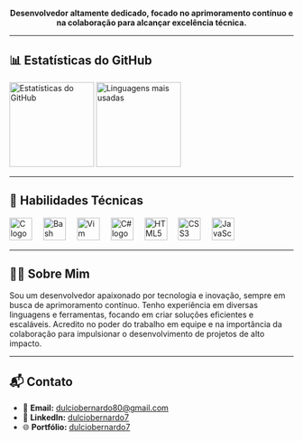 <p align="center">
  <strong>Desenvolvedor altamente dedicado, focado no aprimoramento contínuo e na colaboração para alcançar excelência técnica.</strong>
</p>

---

## 📊 Estatísticas do GitHub

<div align="left">
  <img src="https://github-readme-stats.vercel.app/api?username=Dulciobernard&hide_title=false&hide_rank=false&show_icons=true&include_all_commits=true&count_private=true&disable_animations=false&theme=vue&locale=en&hide_border=false&order=1" height="150" alt="Estatísticas do GitHub" />
  <img src="https://github-readme-stats.vercel.app/api/top-langs?username=Dulciobernard&locale=en&hide_title=false&layout=compact&card_width=320&langs_count=5&theme=vue&hide_border=false&order=2" height="150" alt="Linguagens mais usadas" />
</div>

---

## 🚀 Habilidades Técnicas

<div align="left">
  <img src="https://cdn.jsdelivr.net/gh/devicons/devicon/icons/c/c-original.svg" height="40" alt="C logo" />
  <img width="12" />
  <img src="https://cdn.jsdelivr.net/gh/devicons/devicon/icons/bash/bash-original.svg" height="40" alt="Bash logo" />
  <img width="12" />
  <img src="https://cdn.jsdelivr.net/gh/devicons/devicon/icons/vim/vim-original.svg" height="40" alt="Vim logo" />
  <img width="12" />
  <img src="https://cdn.jsdelivr.net/gh/devicons/devicon/icons/csharp/csharp-original.svg" height="40" alt="C# logo" />
  <img width="12" />
  <img src="https://cdn.jsdelivr.net/gh/devicons/devicon/icons/html5/html5-original.svg" height="40" alt="HTML5 logo" />
  <img width="12" />
  <img src="https://cdn.jsdelivr.net/gh/devicons/devicon/icons/css3/css3-original.svg" height="40" alt="CSS3 logo" />
  <img width="12" />
  <img src="https://cdn.jsdelivr.net/gh/devicons/devicon/icons/javascript/javascript-original.svg" height="40" alt="JavaScript logo" />
</div>

---

## 👨‍💻 Sobre Mim

Sou um desenvolvedor apaixonado por tecnologia e inovação, sempre em busca de aprimoramento contínuo. Tenho experiência em diversas linguagens e ferramentas, focando em criar soluções eficientes e escaláveis. Acredito no poder do trabalho em equipe e na importância da colaboração para impulsionar o desenvolvimento de projetos de alto impacto.

---

## 📬 Contato

- 📧 **Email:** [dulciobernardo80@gmail.com](mailto:dulciobernardo80@gmail.com)
- 💼 **LinkedIn:** [dulciobernardo7](https://www.linkedin.com/in/d%C3%BAlcio-bernardo-b107492b9/)
- 🌐 **Portfólio:** [dulciobernardo7](https://github.com/dulciobernardo77)
